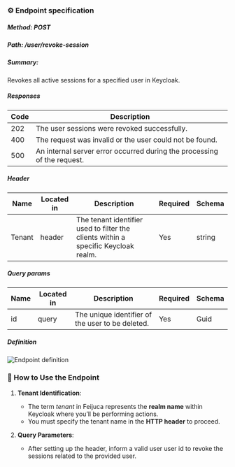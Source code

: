### ⚙️ Endpoint specification  

##### Method: POST
##### Path: /user/revoke-session
##### Summary:

Revokes all active sessions for a specified user in Keycloak.


##### Responses
| Code | Description |
| ---- | ----------- |
| 202 | The user sessions were revoked successfully. |
| 400 | The request was invalid or the user could not be found. |
| 500 | An internal server error occurred during the processing of the request. |
    
##### Header

| Name | Located in | Description | Required | Schema |
| ---- | ---------- | ----------- | -------- | ---- |
| Tenant | header | The tenant identifier used to filter the clients within a specific Keycloak realm. | Yes | string |

##### Query params

| Name | Located in | Description | Required | Schema |
| ---- | ---------- | ----------- | -------- | ---- |
| id | query | The unique identifier of the user to be deleted. | Yes | Guid |

##### Definition
![Endpoint definition](https://res.cloudinary.com/dbyrluup1/image/upload/pvqja8no2ew8euypwnec.jpg "Endpoint definition")   


### 📝 How to Use the Endpoint

1. **Tenant Identification**:
   - The term *tenant* in Feijuca represents the **realm name** within Keycloak where you’ll be performing actions.
   - You must specify the tenant name in the **HTTP header** to proceed.


2. **Query Parameters**:
   - After setting up the header, inform a valid user user id to revoke the sessions related to the provided user.